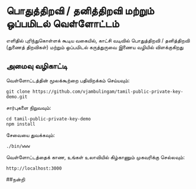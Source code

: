 # பொதுத்திறவி / தனித்திறவி மற்றும் ஒப்பமிடல் வெள்ளோட்டம்
எளிதில் புரிந்துகொள்ளக் கூடிய வகையில், காட்சி வடிவில் பொதுத்திறவி / தனித்திறவி (துணைத் திறவிகள்) மற்றும் ஒப்பமிடல் கருத்துருவை இணைய வழியில் விளக்குகிறது

## அமைவு வழிகாட்டி
வெள்ளோட்டத்தின் மூலக்கூற்றை பதிவிறக்கம் செய்யவும்:
```
git clone https://github.com/vjambulingam/tamil-public-private-key-demo.git
```

சார்புகளை நிறுவவும்:

```
cd tamil-public-private-key-demo
npm install
```
சேவையை துவக்கவும்:

```
./bin/www
```

வெள்ளோட்டத்தைக் காண, உங்கள் உலாவியில் கிழ்காணும் முகவரிக்கு செல்லவும்:

```
http://localhost:3000
```
##நன்றி